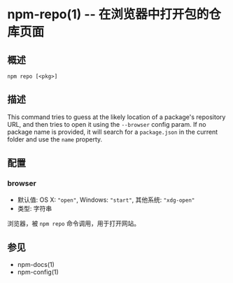 npm-repo(1) -- 在浏览器中打开包的仓库页面
========================================================

## 概述

    npm repo [<pkg>]

## 描述

This command tries to guess at the likely location of a package's
repository URL, and then tries to open it using the `--browser`
config param. If no package name is provided, it will search for
a `package.json` in the current folder and use the `name` property.

## 配置

### browser

* 默认值: OS X: `"open"`, Windows: `"start"`, 其他系统: `"xdg-open"`
* 类型: 字符串

浏览器，被 `npm repo` 命令调用，用于打开网站。

## 参见

* npm-docs(1)
* npm-config(1)
